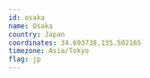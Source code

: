 ```yaml
---
id: osaka
name: Osaka
country: Japan
coordinates: 34.693738,135.502165
timezone: Asia/Tokyo
flag: jp
---
```

